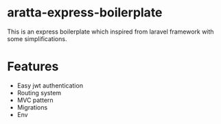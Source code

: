 # aratta-express-boilerplate

This is an express boilerplate which inspired from laravel framework with some simplifications.

# Features

* Easy jwt authentication
* Routing system
* MVC pattern
* Migrations
* Env
